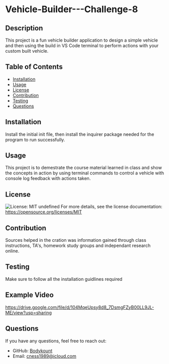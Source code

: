 # Vehicle-Builder---Challenge-8

 ## Description
  This project is a fun vehicle builder application to design a simple vehicle and then using the build in VS Code terminal to perform actions with your custom built vehicle. 
  
  ## Table of Contents
  - [Installation](#installation)
  - [Usage](#usage)
  - [License](#license)
  - [Contribution](#contribution)
  - [Testing](#testing)
  - [Questions](#questions)
  
  ## Installation
  
  Install the initial init file, then install the inquirer package needed for the program to run successfully.

  
  ## Usage
  This project is to demestrate the course material learned in class and show the concepts in action by using terminal commands to control a vehicle with console log feedback with actions taken.
  
  ## License
  ![License: MIT](https://img.shields.io/badge/License-MIT-yellow.svg)
  undefined
  For more details, see the license documentation: https://opensource.org/licenses/MIT
  
  ## Contribution
  Sources helped in the cration was information gained through class instructions, TA's, homework study groups and independant research online.
  
  ## Testing
  
  Make sure to follow all the installation guidlines required
  

  ## Example Video
  
  https://drive.google.com/file/d/104MqeUpsy8d8_7DsmgFZyB00LL9JL-ME/view?usp=sharing

  ## Questions
  If you have any questions, feel free to reach out:
  - GitHub: [Bodykount](https://github.com/Bodykount)
  - Email: [cness1989@icloud.com](mailto:cness1989@icloud.com)
  
